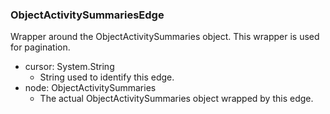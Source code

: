 ### ObjectActivitySummariesEdge
Wrapper around the ObjectActivitySummaries object. This wrapper is used for pagination.

- cursor: System.String
  - String used to identify this edge.
- node: ObjectActivitySummaries
  - The actual ObjectActivitySummaries object wrapped by this edge.
